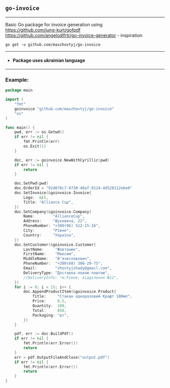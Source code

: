 ## `go-invoice`

---

Basic Go package for invoice generation using   
https://github.com/jung-kurt/gofpdf  
https://github.com/angelodlfrtr/go-invoice-generator - inspiration

```shell
go get -u github.com/maxzhovtyj/go-invoice
```
---
* #### Package uses ukrainian language

---

### Example:
```go
package main

import (
	"fmt"
	goinvoice "github.com/maxzhovtyj/go-invoice"
	"os"
)

func main() {
	pwd, err := os.Getwd()
	if err != nil {
		fmt.Println(err)
		os.Exit(1)
	}

	doc, err := goinvoice.NewWithCyrillic(pwd)
	if err != nil {
		return
	}

	doc.SetPwd(pwd)
	doc.OrderId = "92d078c7-8730-48af-9124-4d528112ebe0"
	doc.SetInvoice(&goinvoice.Invoice{
		Logo:  nil,
		Title: "Alliance Cup",
	})
	doc.SetCompany(&goinvoice.Company{
		Name:        "AllianceCup",
		Address:     "Шухевича, 22",
		PhoneNumber: "+380(96) 512-15-16",
		City:        "Рівне",
		Country:     "Україна",
	})
	doc.SetCustomer(&goinvoice.Customer{
		LastName:     "Жовтанюк",
		FirstName:    "Максим",
		MiddleName:   "В'ячеславович",
		PhoneNumber:  "+380(68) 306-29-75",
		Email:        "zhovtyjshady@gmail.com",
		DeliveryType: "Доставка новою поштою",
		//DeliveryInfo: "м.Рівне, відділення №12",
	})
	for i := 0; i < 15; i++ {
		doc.AppendProductItem(&goinvoice.Product{
			Title:     "Стакан одноразовий Крафт 180мл",
			Price:     8.5,
			Quantity:  100,
			Total:     850,
			Packaging: "шт",
		})
	}

	pdf, err := doc.BuildPdf()
	if err != nil {
		fmt.Println(err.Error())
		return
	}
	err = pdf.OutputFileAndClose("output.pdf")
	if err != nil {
		fmt.Println(err.Error())
		return
	}
}
```
